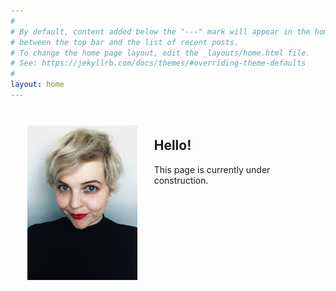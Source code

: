 ```yaml
---
#
# By default, content added below the "---" mark will appear in the home page
# between the top bar and the list of recent posts.
# To change the home page layout, edit the _layouts/home.html file.
# See: https://jekyllrb.com/docs/themes/#overriding-theme-defaults
#
layout: home
---
```


<img style="float: left; max-width: 35%; height: auto; padding: 20pt" src="images/home-portrait.jpg">

<br>
<h2>Hello!</h2>

This page is currently under construction.



